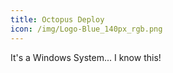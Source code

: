 ```yaml
---
title: Octopus Deploy
icon: /img/Logo-Blue_140px_rgb.png
---
```

It's a Windows System... I know this!